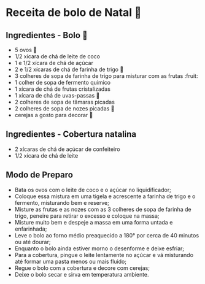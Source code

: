 ﻿
# Receita de bolo de Natal :santa:

## Ingredientes - Bolo :birthday:
- 5 ovos :egg:
- 1/2 xícara de chá de leite de coco 
- 1 e 1/2 xícara de chá de açúcar 
- 2 e 1/2 xícaras de chá de farinha de trigo :ear_of_rice:
- 3 colheres de sopa de farinha de trigo para misturar com as frutas :fruit:
- 1 colher de sopa de fermento químico
- 1 xícara de chá de frutas cristalizadas
- 1 xícara de chá de uvas-passas :grapes:
- 2 colheres de sopa de tâmaras picadas
- 2 colheres de sopa de nozes picadas :chestnut:
- cerejas a gosto para decorar :cherries:

## Ingredientes - Cobertura natalina
- 2 xícaras de chá de açúcar de confeiteiro
- 1/2 xícara de chá de leite

## Modo de Preparo
- Bata os ovos com o leite de coco e o açúcar no liquidificador;
- Coloque essa mistura em uma tigela e acrescente a farinha de trigo e o fermento, misturando bem e reserve;
- Misture as frutas e as nozes com as 3 colheres de sopa de farinha de trigo, peneire para retirar o excesso e coloque na massa;
- Misture muito bem e despeje a massa em uma forma untada e enfarinhada;
- Leve o bolo ao forno médio preaquecido a 180° por cerca de 40 minutos ou até dourar;
- Enquanto o bolo ainda estiver morno o desenforme e deixe esfriar;
- Para a cobertura, pingue o leite lentamente no açúcar e vá misturando até formar uma pasta menos ou mais fluido;
- Regue o bolo com a cobertura e decore com cerejas;
- Deixe o bolo secar e sirva em temperatura ambiente.
